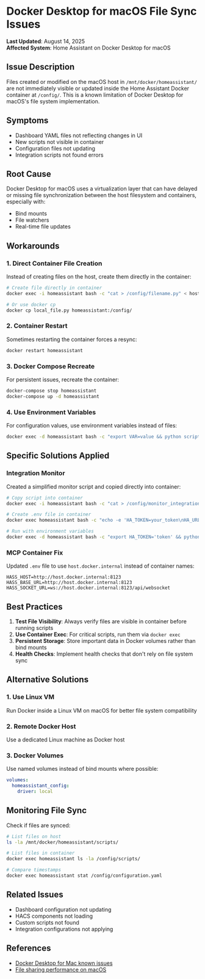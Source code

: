 # Docker Desktop for macOS File Sync Issues

**Last Updated**: August 14, 2025  
**Affected System**: Home Assistant on Docker Desktop for macOS

## Issue Description

Files created or modified on the macOS host in `/mnt/docker/homeassistant/` are not immediately visible or updated inside the Home Assistant Docker container at `/config/`. This is a known limitation of Docker Desktop for macOS's file system implementation.

## Symptoms

- Dashboard YAML files not reflecting changes in UI
- New scripts not visible in container
- Configuration files not updating
- Integration scripts not found errors

## Root Cause

Docker Desktop for macOS uses a virtualization layer that can have delayed or missing file synchronization between the host filesystem and containers, especially with:
- Bind mounts
- File watchers
- Real-time file updates

## Workarounds

### 1. Direct Container File Creation
Instead of creating files on the host, create them directly in the container:

```bash
# Create file directly in container
docker exec -i homeassistant bash -c "cat > /config/filename.py" < host_file.py

# Or use docker cp
docker cp local_file.py homeassistant:/config/
```

### 2. Container Restart
Sometimes restarting the container forces a resync:

```bash
docker restart homeassistant
```

### 3. Docker Compose Recreate
For persistent issues, recreate the container:

```bash
docker-compose stop homeassistant
docker-compose up -d homeassistant
```

### 4. Use Environment Variables
For configuration values, use environment variables instead of files:

```bash
docker exec -d homeassistant bash -c "export VAR=value && python script.py"
```

## Specific Solutions Applied

### Integration Monitor
Created a simplified monitor script and copied directly into container:
```bash
# Copy script into container
docker exec -i homeassistant bash -c "cat > /config/monitor_integration.py" < monitor_integration.py

# Create .env file in container
docker exec homeassistant bash -c "echo -e 'HA_TOKEN=your_token\nHA_URL=http://localhost:8123' > /config/.env"

# Run with environment variables
docker exec -d homeassistant bash -c "export HA_TOKEN='token' && python3 /config/monitor_integration.py"
```

### MCP Container Fix
Updated `.env` file to use `host.docker.internal` instead of container names:
```
HASS_HOST=http://host.docker.internal:8123
HASS_BASE_URL=http://host.docker.internal:8123
HASS_SOCKET_URL=ws://host.docker.internal:8123/api/websocket
```

## Best Practices

1. **Test File Visibility**: Always verify files are visible in container before running scripts
2. **Use Container Exec**: For critical scripts, run them via `docker exec`
3. **Persistent Storage**: Store important data in Docker volumes rather than bind mounts
4. **Health Checks**: Implement health checks that don't rely on file system sync

## Alternative Solutions

### 1. Use Linux VM
Run Docker inside a Linux VM on macOS for better file system compatibility

### 2. Remote Docker Host
Use a dedicated Linux machine as Docker host

### 3. Docker Volumes
Use named volumes instead of bind mounts where possible:
```yaml
volumes:
  homeassistant_config:
    driver: local
```

## Monitoring File Sync

Check if files are synced:
```bash
# List files on host
ls -la /mnt/docker/homeassistant/scripts/

# List files in container
docker exec homeassistant ls -la /config/scripts/

# Compare timestamps
docker exec homeassistant stat /config/configuration.yaml
```

## Related Issues

- Dashboard configuration not updating
- HACS components not loading
- Custom scripts not found
- Integration configurations not applying

## References

- [Docker Desktop for Mac known issues](https://docs.docker.com/desktop/troubleshoot/known-issues/)
- [File sharing performance on macOS](https://docs.docker.com/desktop/mac/#file-sharing)